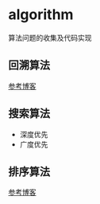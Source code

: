 # algorithm  

算法问题的收集及代码实现  

## 回溯算法  

[参考博客](https://blog.csdn.net/ffmpeg4976/article/details/45007439)  

## 搜索算法  

* 深度优先  
* 广度优先  

## 排序算法  

[参考博客](https://blog.csdn.net/hguisu/article/details/7776068)  
